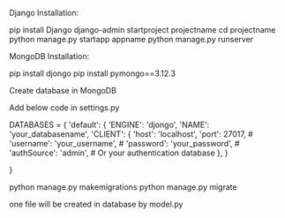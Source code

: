 Django Installation:

pip install Django 
django-admin startproject projectname
cd projectname
python manage.py startapp appname
python manage.py runserver


MongoDB Installation:

pip install djongo
pip install pymongo==3.12.3

Create database in MongoDB

Add below code in settings.py

DATABASES = {
    'default': {
    'ENGINE': 'djongo',
    'NAME': 'your_databasename',
    'CLIENT': {
        'host': 'localhost',
        'port': 27017,
        # 'username': 'your_username',
        # 'password': 'your_password',
        # 'authSource': 'admin',  # Or your authentication database
    },
}

}

python manage.py makemigrations
python manage.py migrate

one file will be created in database by model.py


